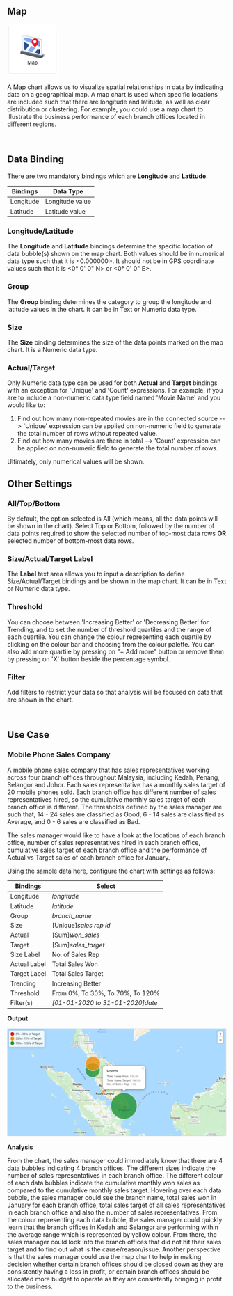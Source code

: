 ## Map

![Map](./images/map/map.PNG) 

A Map chart allows us to visualize spatial relationships in data by indicating data on a geographical map. A map chart is used when specific 
locations are included such that there are longitude and latitude, as well as clear distribution or clustering. For example, you could
use a map chart to illustrate the business performance of each branch offices located in different regions.

<br/>

## Data Binding

There are two mandatory bindings which are **Longitude** and **Latitude**.

|Bindings|Data Type|
|---|---|
|Longitude|Longitude value|
|Latitude|Latitude value|

### Longitude/Latitude

The **Longitude** and **Latitude** bindings determine the specific location of data bubble(s) shown on the map chart. Both values should be in numerical data type such that it is <0.000000>. It should not be in GPS coordinate values
such that it is <0° 0' 0" N> or <0° 0' 0" E>.

### Group

The **Group** binding determines the category to group the longitude and latitude values in the chart. It can be in Text or Numeric data type.

### Size

The **Size** binding determines the size of the data points marked on the map chart. It is a Numeric data type.

### Actual/Target 

Only Numeric data type can be used for both **Actual** and **Target** bindings with an exception for 'Unique' and 'Count' expressions.
For example, if you are to include a non-numeric data type field named 'Movie Name' and you would like to:
1. Find out how many non-repeated movies are in the connected source --> 'Unique' expression can be applied on non-numeric field to 
generate the total number of rows without repeated value.
2. Find out how many movies are there in total --> 'Count' expression can be applied on non-numeric field to generate the total number of
rows.

Ultimately, only numerical values will be shown.

## Other Settings

### All/Top/Bottom

By default, the option selected is All (which means, all the data points will be shown in the chart). Select Top or Bottom, followed by the 
number of data points required to show the selected number of top-most data rows **OR** selected number of bottom-most data rows.

### Size/Actual/Target Label

The **Label** text area allows you to input a description to define Size/Actual/Target bindings and be shown in the map chart. It can be in Text or Numeric data type.

### Threshold

You can choose between 'Increasing Better' or 'Decreasing Better' for Trending, and to set the number of threshold quartiles and the range of each
quartile. You can change the colour representing each quartile by clicking on the colour bar and choosing from the colour palette. You can also
add more quartile by pressing on "+ Add more" button or remove them by pressing on 'X' button beside the percentage symbol.

### Filter

Add filters to restrict your data so that analysis will be focused on data that are shown in the chart.

<br/>

## Use Case
### Mobile Phone Sales Company
A mobile phone sales company that has sales representatives working across four branch offices throughout Malaysia, including Kedah, Penang,
Selangor and Johor. Each sales representative has a monthly sales target of 20 mobile phones sold. Each branch office has different number
of sales representatives hired, so the cumulative monthly sales target of each branch office is different. The thresholds defined by the sales
manager are such that, 14 - 24 sales are classified as Good, 6 - 14 sales are classified as Average, and 0 - 6 sales are classified as Bad.

The sales manager would like to have a look at the locations of each branch office, number of sales representatives hired in each branch
office, cumulative sales target of each branch office and the performance of Actual vs Target sales of each branch office for January.

Using the sample data [here](./sample-data/map/map.csv), configure the chart with settings as follows:

|Bindings|Select|
|---|---|
|Longitude|*longitude*|
|Latitude|*latitude*|
|Group|*branch_name*|
|Size|\[Unique]*sales rep id*|
|Actual|\[Sum]*won_sales*|
|Target|\[Sum]*sales_target*|
|Size Label|No. of Sales Rep|
|Actual Label|Total Sales Won|
|Target Label|Total Sales Target|
|Trending|Increasing Better|
|Threshold|From 0%, To 30%, To 70%, To 120%|
|Filter(s)|*[01-01-2020 to 31-01-2020]date*|

**Output**

![Mobile Phone Sales Company](./images/map/map_output.PNG)

**Analysis**

From the chart, the sales manager could immediately know that there are 4 data bubbles indicating 4 branch offices. 
The different sizes indicate the number of sales representatives in each branch office. 
The different colour of each data bubbles indicate the cumulative monthly won sales as compared to the cumulative monthly sales target. 
Hovering over each data bubble, the sales manager could see the branch name, total sales won in January for each branch office, total sales target of all sales representatives in each branch office and also the number of sales representatives. 
From the colour representing each data bubble, the sales manager could quickly learn that the branch offices in Kedah and Selangor are performing within the average range which is represented by yellow colour. 
From there, the sales manager could look into the branch offices that did not hit their sales target and to find out what is the cause/reason/issue. 
Another perspective is that the sales manager could use the map chart to help in making decision whether certain branch offices should be closed down as they are consistently having a loss in profit, or certain branch offices should be allocated more budget to operate as they are consistently bringing in profit to the business. 
